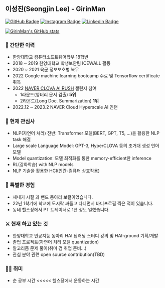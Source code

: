 ## 이성진(Seongjin Lee) - GirinMan

[![GitHub Badge](https://img.shields.io/badge/-GitHub-333?style=flat-square&logo=GitHub&logoColor=white&link=https://www.github.com/GirinMan)](https://www.github.com/GirinMan)
[![Instagram Badge](https://img.shields.io/badge/-Instagram-8a3ab9?style=flat-square&logo=Instagram&logoColor=white&link=https://www.instagram.com/life.like.giraffe/)](https://www.instagram.com/life.like.giraffe/)
[![Linkedin Badge](https://img.shields.io/badge/-LinkedIn-0e76a8?style=flat-square&logo=Linkedin&logoColor=white&link=https://www.linkedin.com/in/%EC%84%B1%EC%A7%84-%EC%9D%B4-622902248/)](https://www.linkedin.com/in/%EC%84%B1%EC%A7%84-%EC%9D%B4-622902248/)

[![GirinMan's GitHub stats](https://github-readme-stats.vercel.app/api?username=girinman)](https://github.com/anuraghazra/github-readme-stats)

### 📜 간단한 이력

- 한양대학교 컴퓨터소프트웨어학부 18학번
- 2018 ~ 2019 한양대학교 학생보안팀 ICEWALL 활동
- 2020 ~ 2021 육군 정보보호병 복무
- 2022 Google machine learning bootcamp 수료 및 Tensorflow certificate 취득
- 2022 [NAVER CLOVA AI RUSH](https://campaign.naver.com/clova_airush/) 챌린지 참여
  - 1라운드(엉터리 문서 검출) **5위**
  - 2라운드(Long Doc. Summarization) **1위**
- 2022.12 ~ 2023.2 NAVER Cloud Hyperscale AI 인턴

### 🤩 현재 관심사

- NLP(자연어 처리) 전반: Transformer 모델(BERT, GPT, T5, …)을 활용한 NLP task 해결
- Large scale Language Model: GPT-3, HyperCLOVA 등의 초거대 생성 언어 모델
- Model quantization: 모델 최적화를 통한 memory-efficient한 inference
- RL(강화학습) with NLP models
- NLP 기술을 활용한 HCI(인간-컴퓨터 상호작용)

### 👾 특별한 경험

- 새내기 시절 과 밴드 동아리 보컬이었습니다.
- 22년 1학기에 학교에 도시락 싸들고 다니면서 바디프로필 찍은 적이 있습니다.
- 동네 헬스장에서 PT 트레이너로 1년 정도 일했습니다.

### ⚔️ 현재 하고 있는 것

- 한양대학교 인공지능 동아리 HAI 딥러닝 스터디 강의 및 HAI-ground 기획/개발
- 졸업 프로젝트(자연어 처리 모델 quantization)
- 알고리즘 문제 풀이(취미 겸 취업 준비…)
- 관심 분야 관련 open source contribution(TBD)

### 🏄‍♀️ 취미

- 순 공부 시간 <<<<< 헬스장에서 운동하는 시간
